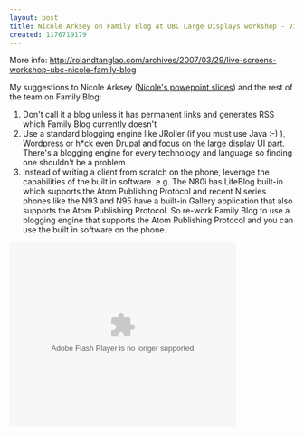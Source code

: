 ```yaml
---
layout: post
title: Nicole Arksey on Family Blog at UBC Large Displays workshop - Video
created: 1176719179
---
```

<p>
More info: <a href="http://rolandtanglao.com/archives/2007/03/29/live-screens-workshop-ubc-nicole-family-blog">http://rolandtanglao.com/archives/2007/03/29/live-screens-workshop-ubc-nicole-family-blog</a>
</p><p>
My suggestions to Nicole Arksey (<a href="http://people.ece.ubc.ca/~rodgerl/pm2/uploads/NMi.MagicWorkshops/nicole.ppt">Nicole's powepoint slides</a>) and the rest of the team on Family Blog:
</p><ol>
<li>Don't call it a blog unless it has permanent links and generates RSS which Family Blog currently doesn't</li>
<li>Use a standard blogging engine like JRoller (if you must use Java :-) ), Wordpress or h*ck even Drupal and focus on the large display UI part. There's a blogging engine for every  technology and language so finding one shouldn't be a problem.</li>
<li>Instead of writing a client from scratch on the phone, leverage the capabilities of  the built in software. e.g. The N80i has LifeBlog built-in which supports the  Atom Publishing Protocol  and recent N series phones like the N93 and N95 have a built-in Gallery application that also supports the Atom Publishing Protocol. So re-work Family Blog to use a blogging engine that supports the Atom Publishing Protocol and you can use the built in software on the phone.</li>
</ol>

<embed style="width:400px; height:326px;" id="VideoPlayback" type="application/x-shockwave-flash" src="http://video.google.com/googleplayer.swf?docId=-2464150395957203687&hl=en-CA" flashvars=""> </embed>
